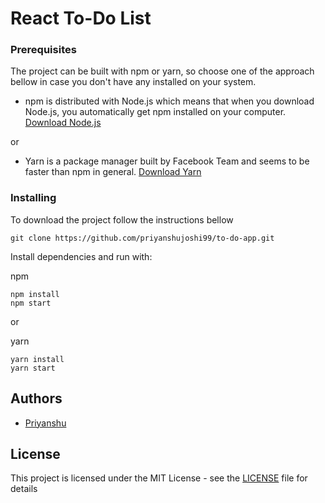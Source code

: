 # React To-Do List



### Prerequisites

The project can be built with npm or yarn, so choose one of the approach bellow in case you don't 
have any installed on your system. 

* npm is distributed with Node.js which means that when you download Node.js, 
you automatically get npm installed on your computer. [Download Node.js](https://nodejs.org/en/download/)

or

* Yarn is a package manager built by Facebook Team and seems to be faster than npm in general.  [Download Yarn](https://yarnpkg.com/en/docs/install)

### Installing

To download the project follow the instructions bellow

```
git clone https://github.com/priyanshujoshi99/to-do-app.git 

```

Install dependencies and run with:
 
npm
```
npm install
npm start
```
or

yarn
```
yarn install
yarn start
```

## Authors
* [Priyanshu](https://github.com/priyanshujoshi99)

## License

This project is licensed under the MIT License - see the [LICENSE](LICENSE) file for details